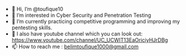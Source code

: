 - 👋 Hi, I’m @toufique10
- 👀 I’m interested in Cyber Security and Penetration Testing
- 🌱 I’m currently practicing competitive programming and improving my pentesting skills.
- 💞️ I also have youtube channel which you can look out: https://www.youtube.com/channel/UC_UCWIT13EaOriciyHJrDBg
- 📫 How to reach me : belimtoufique1000@gmail.com

<!---
toufique10/toufique10 is a ✨ special ✨ repository because its `README.md` (this file) appears on your GitHub profile.
You can click the Preview link to take a look at your changes.
--->
